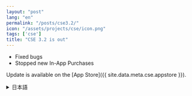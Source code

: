 ```yaml
---
layout: "post"
lang: "en"
permalink: "/posts/cse3.2/"
icon: "/assets/projects/cse/icon.png"
tags: ['cse']
title: "CSE 3.2 is out"
---
```


- Fixed bugs
- Stopped new In-App Purchases

Update is available on the [App Store]({{ site.data.meta.cse.appstore }}).

<details lang="ja">
<summary>日本語</summary>

- バグを修正しました
- App内課金の新規購入を停止しました

</details>
